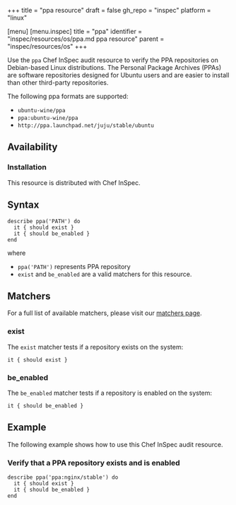 +++
title = "ppa resource"
draft = false
gh_repo = "inspec"
platform = "linux"

[menu]
  [menu.inspec]
    title = "ppa"
    identifier = "inspec/resources/os/ppa.md ppa resource"
    parent = "inspec/resources/os"
+++

Use the `ppa` Chef InSpec audit resource to verify the PPA repositories on Debian-based Linux distributions. The Personal Package Archives (PPAs) are software repositories designed for Ubuntu users and are easier to install than other third-party repositories.

The following ppa formats are supported:

- `ubuntu-wine/ppa`
- `ppa:ubuntu-wine/ppa`
- `http://ppa.launchpad.net/juju/stable/ubuntu`

## Availability

### Installation

This resource is distributed with Chef InSpec.

## Syntax

    describe ppa('PATH') do
      it { should exist }
      it { should be_enabled }
    end
where

- `ppa('PATH')` represents PPA repository
- `exist` and `be_enabled` are a valid matchers for this resource.

## Matchers

For a full list of available matchers, please visit our [matchers page](https://docs.chef.io/inspec/matchers/).

### exist

The `exist` matcher tests if a repository exists on the system:

    it { should exist }

### be_enabled

The `be_enabled` matcher tests if a repository is enabled on the system:

    it { should be_enabled }

## Example

The following example shows how to use this Chef InSpec audit resource.

### Verify that a PPA repository exists and is enabled

    describe ppa('ppa:nginx/stable') do
      it { should exist }
      it { should be_enabled }
    end
